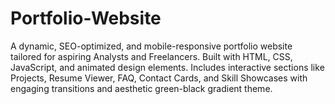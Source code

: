 # Portfolio-Website
A dynamic, SEO-optimized, and mobile-responsive portfolio website tailored for aspiring Analysts and Freelancers. Built with HTML, CSS, JavaScript, and animated design elements. Includes interactive sections like Projects, Resume Viewer, FAQ, Contact Cards, and Skill Showcases with engaging transitions and aesthetic green-black gradient theme.
